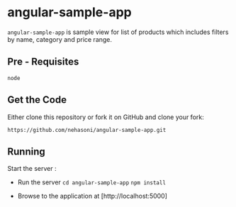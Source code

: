 # angular-sample-app

```angular-sample-app``` is sample view for list of products which includes filters by name, category and price range.

Pre - Requisites
------------

`node`


Get the Code
------------

Either clone this repository or fork it on GitHub and clone your fork:

`https://github.com/nehasoni/angular-sample-app.git`


Running
------------

Start the server :

* Run the server
  `cd angular-sample-app`
  `npm install`

* Browse to the application at [http://localhost:5000]





